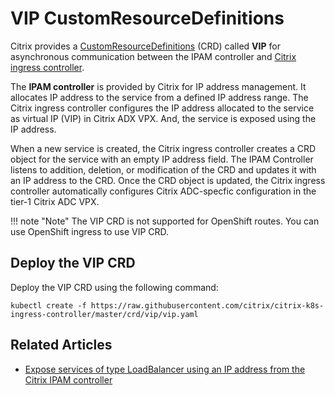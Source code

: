 # VIP CustomResourceDefinitions

Citrix provides a [CustomResourceDefinitions](https://kubernetes.io/docs/concepts/extend-kubernetes/api-extension/custom-resources/#customresourcedefinitions) (CRD) called **VIP** for asynchronous communication between the IPAM controller and [Citrix ingress controller](https://github.com/netscaler/netscaler-k8s-ingress-controller).

The **IPAM controller** is provided by Citrix for IP address management. It allocates IP address to the service from a defined IP address range. The Citrix ingress controller configures the IP address allocated to the service as virtual IP (VIP) in Citrix ADX VPX. And, the service is exposed using the IP address.

When a new service is created, the Citrix ingress controller creates a CRD object for the service with an empty IP address field. The IPAM Controller listens to addition, deletion, or modification of the CRD and updates it with an IP address to the CRD. Once the CRD object is updated, the Citrix ingress controller automatically configures Citrix ADC-specfic configuration in the tier-1 Citrix ADC VPX.

!!! note "Note"
    The VIP CRD is not supported for OpenShift routes. You can use OpenShift ingress to use VIP CRD.

## Deploy the VIP CRD

Deploy the VIP CRD using the following command:

    kubectl create -f https://raw.githubusercontent.com/citrix/citrix-k8s-ingress-controller/master/crd/vip/vip.yaml

## Related Articles

-  [Expose services of type LoadBalancer using an IP address from the Citrix IPAM controller](../network/type_loadbalancer.md#expose-services-of-type-loadbalancer-using-an-ip-address-from-the-citrix-ipam-controller)
